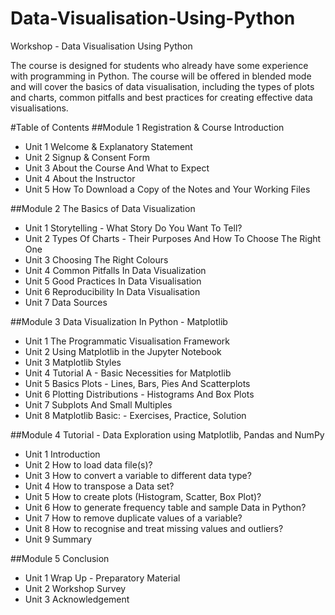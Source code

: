 # Data-Visualisation-Using-Python
Workshop - Data Visualisation Using Python

The course is designed for students who already have some experience with programming in Python. The course will be offered in blended mode and will cover the basics of data visualisation, including the types of plots and charts, common pitfalls and best practices for creating effective data visualisations.


#Table of Contents
##Module 1	Registration & Course Introduction
 - Unit 1	Welcome & Explanatory Statement	
 - Unit 2	Signup & Consent Form	
 - Unit 3	About the Course And What to Expect	
 - Unit 4	About the Instructor	
 - Unit 5	How To Download a Copy of the Notes and Your Working Files	
 
##Module 2	The Basics of Data Visualization
 - Unit 1	Storytelling - What Story Do You Want To Tell?	
 - Unit 2	Types Of Charts - Their Purposes And How To Choose The Right One	
 - Unit 3	Choosing The Right Colours	
 - Unit 4	Common Pitfalls In Data Visualization	
 - Unit 5	Good Practices In Data Visualisation	
 - Unit 6	Reproducibility In Data Visualisation	
 - Unit 7	Data Sources	
 
##Module 3	Data Visualization In Python - Matplotlib
 - Unit 1	The Programmatic Visualisation Framework	
 - Unit 2	Using Matplotlib in the Jupyter Notebook	
 - Unit 3	Matplotlib Styles	
 - Unit 4	Tutorial A - Basic Necessities for Matplotlib	
 - Unit 5	Basics Plots - Lines, Bars, Pies And Scatterplots	
 - Unit 6	Plotting Distributions - Histograms And Box Plots	
 - Unit 7	Subplots And Small Multiples	
 - Unit 8	Matplotlib Basic: - Exercises, Practice, Solution	

##Module 4	Tutorial - Data Exploration using Matplotlib, Pandas and NumPy
 - Unit 1	Introduction	
 - Unit 2	How to load data file(s)?	
 - Unit 3	How to convert a variable to different data type?	
 - Unit 4	How to transpose a Data set?	
 - Unit 5	How to create plots (Histogram, Scatter, Box Plot)?	
 - Unit 6	How to generate frequency table and sample Data in Python?	
 - Unit 7	How to remove duplicate values of a variable?	
 - Unit 8	How to recognise and treat missing values and outliers?	
 - Unit 9	Summary	
 
##Module 5	Conclusion
 - Unit 1	Wrap Up - Preparatory Material	
 - Unit 2	Workshop Survey	
 - Unit 3	Acknowledgement
